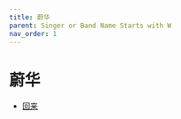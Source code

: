 ```yaml
---
title: 蔚华
parent: Singer or Band Name Starts with W
nav_order: 1
---
```


# 蔚华

- [回来](/lyrics/Wei_Hua/huilai)
